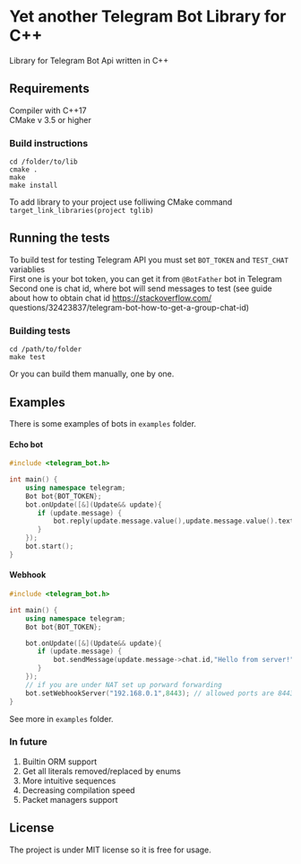 # Yet another Telegram Bot Library for C++

Library for Telegram Bot Api written in C++ 

## Requirements

Compiler with C++17  
CMake v 3.5 or higher 

### Build instructions
```
cd /folder/to/lib
cmake .
make
make install
```
To add library to your project use folliwing CMake command  
`target_link_libraries(project tglib)`

## Running the tests
To build test for testing Telegram API you must set `BOT_TOKEN` and `TEST_CHAT` variablies  
First one is your bot token, you can get it from `@BotFather` bot in Telegram  
Second one is chat id, where bot will send messages to test (see guide about how to obtain chat id https://stackoverflow.com/ questions/32423837/telegram-bot-how-to-get-a-group-chat-id)  

### Building tests
```
cd /path/to/folder
make test
```
Or you can build them manually, one by one.  

## Examples

There is some examples of bots in `examples` folder.  
#### Echo bot
```cpp
#include <telegram_bot.h>

int main() {
    using namespace telegram;
    Bot bot{BOT_TOKEN};
    bot.onUpdate([&](Update&& update){
       if (update.message) {
           bot.reply(update.message.value(),update.message.value().text.value_or("<no text>"));
       }
    });
    bot.start();
}
```

#### Webhook 
```cpp
#include <telegram_bot.h>

int main() {
    using namespace telegram;
    Bot bot{BOT_TOKEN};

    bot.onUpdate([&](Update&& update){
       if (update.message) {
           bot.sendMessage(update.message->chat.id,"Hello from server!");
       }
    });
    // if you are under NAT set up porward forwarding
    bot.setWebhookServer("192.168.0.1",8443); // allowed ports are 8443,443,80,88
}

```
See more in `examples` folder. 

### In future

1. Builtin ORM support
2. Get all literals removed/replaced by enums 
3. More intuitive sequences 
4. Decreasing compilation speed 
5. Packet managers support

## License

The project is under MIT license so it is free for usage. 




